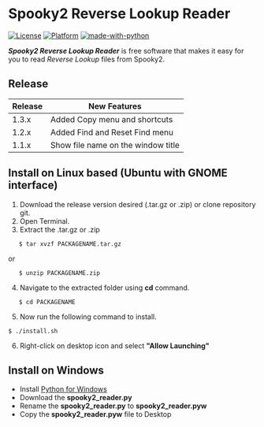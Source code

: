 # Spooky2 Reverse Lookup Reader
[![License](https://img.shields.io/badge/License-GPLv3-blue.svg)](https://www.gnu.org/licenses/gpl-3.0.en.html)
[![Platform](https://img.shields.io/badge/Platform-Linux64%20%7C%20Win64-blue.svg)]()
[![made-with-python](https://img.shields.io/badge/Made%20with-Python%20%7C%20Tkinter-blue)](https://www.python.org/)


<b><i>Spooky2 Reverse Lookup Reader</i></b>  is free software that makes it easy for you to read <i>Reverse Lookup</i> files from Spooky2.

## Release
| Release | New Features |
| ------- | ------------ |
| 1.3.x | Added Copy menu and shortcuts |
| 1.2.x | Added Find and Reset Find menu|
| 1.1.x| Show file name on the window title|

## Install on Linux based (Ubuntu with GNOME interface)
1. Download the release version desired (.tar.gz or .zip) or clone repository git.
2. Open Terminal.
3. Extract the .tar.gz or .zip
```
   $ tar xvzf PACKAGENAME.tar.gz
```
or
```
   $ unzip PACKAGENAME.zip
```
4. Navigate to the extracted folder using <b>cd</b> command.
```
   $ cd PACKAGENAME
```
5. Now run the following command to install.

```
$ ./install.sh
```

6. Right-click on desktop icon and select <b>"Allow Launching"</b>


## Install on Windows
- Install [Python for Windows](https://www.python.org/downloads/windows/)
- Download the <b>spooky2_reader.py</b>
- Rename the <b>spooky2_reader.py</b> to <b>spooky2_reader.pyw</b>
- Copy the <b>spooky2_reader.pyw</b> file to Desktop
